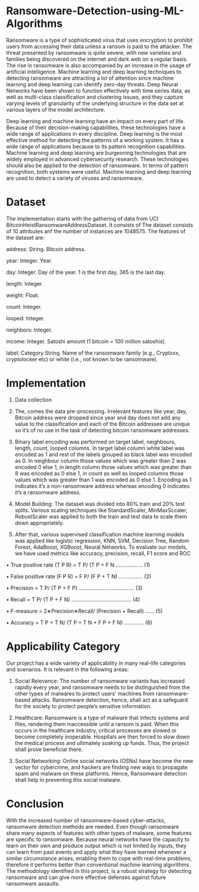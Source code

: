 # Ransomware-Detection-using-ML-Algorithms
Ransomware is a type of sophisticated virus that uses encryption to prohibit users from accessing their data unless a ransom is paid to the attacker. The threat presented by ransomware is quite severe, with new varieties and families being discovered on the internet and dark web on a regular basis. The rise in ransomware is also accompanied by an increase in the usage of artificial intelligence. Machine learning and deep learning techniques to detecting ransomware are attracting a lot of attention since machine learning and deep learning can identify zero-day threats. Deep Neural Networks have been shown to function effectively with time series data, as well as multi-class classification and clustering issues, and they capture varying levels of granularity of the underlying structure in the data set at various layers of the model architecture.

Deep learning and machine learning have an impact on every part of life. Because of their decision-making capabilities, these technologies have a wide range of applications in every discipline. Deep learning is the most effective method for detecting the patterns of a working system. It has a wide range of applications because to its pattern recognition capabilities. Machine learning and deep learning are burgeoning technologies that are widely employed in advanced cybersecurity research. These technologies should also be applied to the detection of ransomware. In terms of pattern recognition, both systems were useful. Machine learning and deep learning are used to detect a variety of viruses and ransomware.

# Dataset
The implementation starts with the gathering of data from UCI BitcoinHeistRansomwareAddressDataset. It consists of The dataset consists of 10 attributes anf the number of instances are 1048575. The features of the dataset are:

address: String. Bitcoin address.

year: Integer. Year.

day: Integer. Day of the year. 1 is the first day, 365 is the last day.

length: Integer.

weight: Float.

count: Integer.

looped: Integer.

neighbors: Integer.

income: Integer. Satoshi amount (1 bitcoin = 100 million satoshis).

label: Category String. Name of the ransomware family (e.g., Cryptxxx, cryptolocker etc) or white (i.e., not known to be ransomware).

# Implementation
1. Data collection

2. The, comes the data pre-processing. Irrelevant features like year, day, Bitcoin address were dropped since year and day does not add any value to the classification and each of the Bitcoin addresses are unique so it’s of no use in the task of detecting bitcoin ransomware addresses.

3. Binary label encoding was performed on target label, neighbours, length, count, looped columns. In target label column white label was encoded as 1 and rest of the labels grouped as black label was encoded as 0. In neighbour column those values which was greater than 2 was encoded 0 else 1, in length column those values which was greater than 8 was encoded as 0 else 1, in count as well as looped columns those values which was greater than 1 was encoded as 0 else 1. Encoding as 1 indicates it’s a non-ransomware address whereas encoding 0 indicates it’s a ransomware address.

4. Model Building: The dataset was divided into 80% train and 20% test splits. Various scaling techniques like StandardScaler, MinMaxSccaler, RobustScaler was applied to both the train and test data to scale them down appropriately.

5. After that, various supervised classification machine learning models was applied like logistic regression, KNN, SVM, Decision Tree, Random Forest, AdaBoost, XGBoost, Neural Networks. To evaluate our models, we have used metrics like accuracy, precision, recall, F1 score and ROC

• True positive rate (T P R) = T P/ (T P + F N ……………... (1)

• False positive rate (F P R) = F P/ (F P + T N) ……………. (2)

• Precision = T P/ (T P + F P) ………………………………. (3)

• Recall = T P/ (T P + F N) …………………………………. (4)

• F-measure = 2∗Precision∗Recall/ (Precision + Recall) …… (5)

• Accuracy = T P + T N/ (T P + T N + F P + F N) …………. (6)

# Applicability Category
Our project has a wide variety of applicability in many real-life categories and scenarios. It is relevant in the following areas:

1. Social Relevance: The number of ransomware variants has increased rapidly every year, and ransomware needs to be distinguished from the other types of malwares to protect users' machines from ransomware-based attacks. Ransomware detection, hence, shall act as a safeguard for the society to protect people’s sensitive information.

2. Healthcare: Ransomware is a type of malware that infects systems and files, rendering them inaccessible until a ransom is paid. When this occurs in the healthcare industry, critical processes are slowed or become completely inoperable. Hospitals are then forced to slow down the medical process and ultimately soaking up funds. Thus, the project shall prove beneficial there.

3. Social Networking: Online social networks (OSNs) have become the new vector for cybercrime, and hackers are finding new ways to propagate spam and malware on these platforms. Hence, Ransomware detection shall help in preventing this social malware.

# Conclusion
With the increased number of ransomware-based cyber-attacks, ransomware detection methods are needed. Even though ransomware share many aspects of features with other types of malware, some features are specific to ransomware. Because neural networks have the capacity to learn on their own and produce output which is not limited by inputs, they can learn from past events and apply what they have learned whenever a similar circumstance arises, enabling them to cope with real-time problems, therefore it performs better than conventional machine learning algorithms. The methodology identified in this project, is a robust strategy for detecting ransomware and can give more effective defenses against future ransomware assaults.
